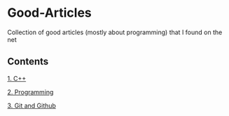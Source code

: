 # Good-Articles
Collection of good articles (mostly about programming) that I found on the net

## Contents
[1. C++](https://github.com/ManasMahajan/Good-Articles/tree/master/Cpp)

[2. Programming](https://github.com/ManasMahajan/Good-Articles/tree/master/Programming)

[3. Git and Github](https://github.com/ManasMahajan/Good-Articles/tree/master/git_and_github)
